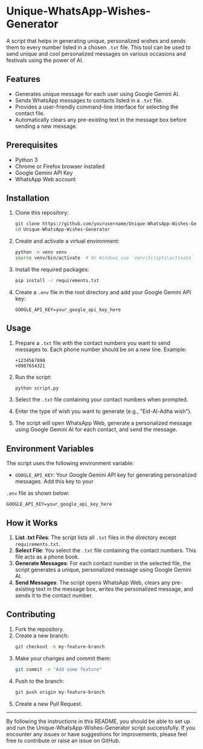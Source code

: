 # Unique-WhatsApp-Wishes-Generator

A script that helps in generating unique, personalized wishes and sends them to every number listed in a chosen `.txt` file. This tool can be used to send unique and cool personalized messages on various occasions and festivals using the power of AI.

## Features

- Generates unique message for each user using Google Gemini AI.
- Sends WhatsApp messages to contacts listed in a `.txt` file.
- Provides a user-friendly command-line interface for selecting the contact file.
- Automatically clears any pre-existing text in the message box before sending a new message.

## Prerequisites

- Python 3
- Chrome or Firefox browser installed
- Google Gemini API Key
- WhatsApp Web account

## Installation

1. Clone this repository:
    ```bash
    git clone https://github.com/yourusername/Unique-WhatsApp-Wishes-Generator.git
    cd Unique-WhatsApp-Wishes-Generator
    ```

2. Create and activate a virtual environment:
    ```bash
    python -m venv venv
    source venv/bin/activate  # On Windows use `venv\Scripts\activate`
    ```

3. Install the required packages:
    ```bash
    pip install -r requirements.txt
    ```

4. Create a `.env` file in the root directory and add your Google Gemini API key:
    ```
    GOOGLE_API_KEY=your_google_api_key_here
    ```

## Usage

1. Prepare a `.txt` file with the contact numbers you want to send messages to. Each phone number should be on a new line. Example:

    ```
    +1234567890
    +0987654321
    ```

2. Run the script:
    ```bash
    python script.py
    ```

3. Select the `.txt` file containing your contact numbers when prompted.

4. Enter the type of wish you want to generate (e.g., "Eid-Al-Adha wish").

5. The script will open WhatsApp Web, generate a personalized message using Google Gemini AI for each contact, and send the message.

## Environment Variables

The script uses the following environment variable:

- `GOOGLE_API_KEY`: Your Google Gemini API key for generating personalized messages. Add this key to your

`.env` file as shown below:

```
GOOGLE_API_KEY=your_google_api_key_here
```

## How it Works

1. **List .txt Files**: The script lists all `.txt` files in the directory except `requirements.txt`.
2. **Select File**: You select the `.txt` file containing the contact numbers. This file acts as a phone book.
3. **Generate Messages**: For each contact number in the selected file, the script generates a unique, personalized message using Google Gemini AI.
4. **Send Messages**: The script opens WhatsApp Web, clears any pre-existing text in the message box, writes the personalized message, and sends it to the contact number.

## Contributing

1. Fork the repository.
2. Create a new branch:
    ```bash
    git checkout -b my-feature-branch
    ```
3. Make your changes and commit them:
    ```bash
    git commit -m "Add some feature"
    ```
4. Push to the branch:
    ```bash
    git push origin my-feature-branch
    ```
5. Create a new Pull Request.


---

By following the instructions in this README, you should be able to set up and run the Unique-WhatsApp-Wishes-Generator script successfully. If you encounter any issues or have suggestions for improvements, please feel free to contribute or raise an issue on GitHub.